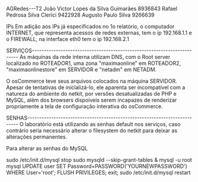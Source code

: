 AGRedes---T2
João Victor Lopes da Silva Guimarães   8936843
Rafael Pedrosa Silva Clerici   9422928
Augusto Paulo Silva   9266639

IPs
Em adição aos IPs já especificados no 1o relatório, o computador INTERNET, que
representa acessos de redes externas, tem o ip 192.168.1.1 e o FIREWALL, na
interface eth0 tem o ip 192.168.2.1

SERVIÇOS------------------------------------------------------------------------
As máquinas da rede interna utilizam DNS, com o Root server localizado no
ROTEADOR1, uma zona "maximaonline" em ROTEADOR2, "maximaonlinestore" em SERVIDOR
e "netadm" em NETADM.

O osCommerce teve seus arquivos colocados na máquina SERVIDOR. Apesar de
tentativas de inicializá-lo, ele aparenta ser incompatível com a natureza do
ambiente do netkit, por versões desatualizadas de PHP e MySQL, além dos browsers
dispoíveis serem incapazes de renderizar propriamente a tela de configuração
interativa do osCommerce.


SENHAS--------------------------------------------------------------------------
O laboratório está utilizando as senhas default nos serviços, caso contrário
seria necessário alterar o filesystem do netkit para deixar as alterações
permanentes.

Para alterar as senhas do MySQL

sudo /etc/init.d/mysql stop
sudo mysqld --skip-grant-tables &
mysql -u root mysql
UPDATE user SET Password=PASSWORD('YOURNEWPASSWORD') WHERE User='root'; FLUSH PRIVILEGES; exit;
sudo /etc/init.d/mysql restart
